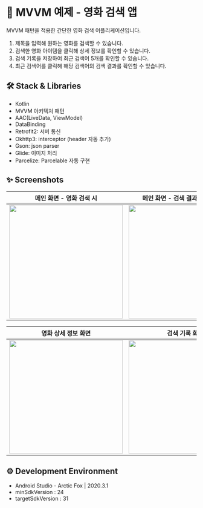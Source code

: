# 🎥 MVVM 예제 - 영화 검색 앱
MVVM 패턴을 적용한 간단한 영화 검색 어플리케이션입니다.
1. 제목을 입력해 원하는 영화를 검색할 수 있습니다.
2. 검색한 영화 아이템을 클릭해 상세 정보를 확인할 수 있습니다.
3. 검색 기록을 저장하여 최근 검색어 5개를 확인할 수 있습니다.
4. 최근 검색어를 클릭해 해당 검색어의 검색 결과를 확인할 수 있습니다.

## 🛠️ Stack & Libraries
- Kotlin
- MVVM 아키텍처 패턴
- AAC(LiveData, ViewModel)
- DataBinding
- Retrofit2: 서버 통신
- Okhttp3: interceptor (header 자동 추가)
- Gson: json parser
- Glide: 이미지 처리
- Parcelize: Parcelable 자동 구현

## ✨ Screenshots
| 메인 화면 - 영화 검색 시 | 메인 화면 - 검색 결과가 없는 경우 |
| :-----------------: | :-----------------------: |
| <img src="https://user-images.githubusercontent.com/40855422/137578261-f5a889ad-c6e7-438c-9120-ec8c6fdb7ef7.png" width="300"/> | <img src="https://user-images.githubusercontent.com/40855422/136636591-714dc7d4-d120-428f-9fbe-9fb79abb023e.png" width="300"/> |

| 영화 상세 정보 화면 | 검색 기록 화면 |
| :------------: | :---------: |
| <img src="https://user-images.githubusercontent.com/40855422/137578235-fd42dc29-3cf0-4db9-bbee-f22d5e235cc0.png" width="300"/> | <img src="https://user-images.githubusercontent.com/40855422/136636654-f9416f3d-3769-47ee-ad47-b01ab5bc658c.png" width="300"/> |

## :gear: Development Environment
- Android Studio - Arctic Fox | 2020.3.1
- minSdkVersion : 24
- targetSdkVersion : 31
